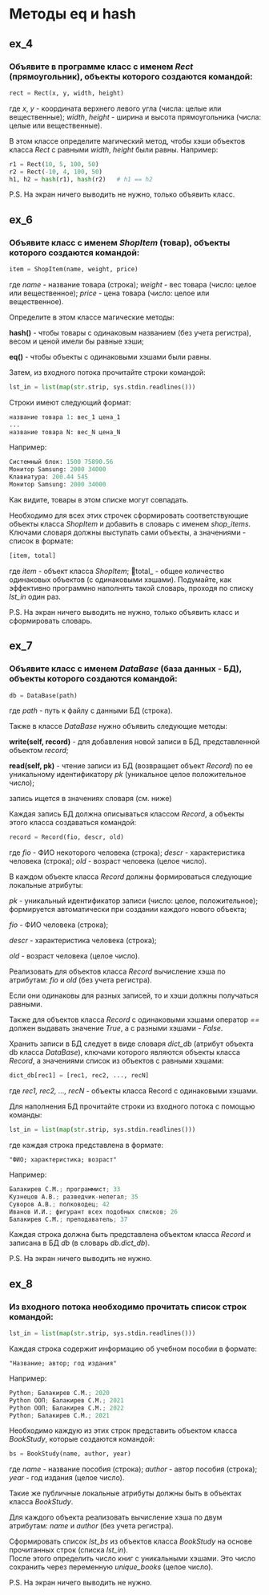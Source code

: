 # Методы __eq__ и __hash__

## ex_4
### Объявите в программе класс с именем _Rect_ (прямоугольник), объекты которого создаются командой:

```python
rect = Rect(x, y, width, height)
```

где _x_, _y_ - координата верхнего левого угла (числа: целые или вещественные); _width_, _height_ - ширина и высота прямоугольника (числа: целые или вещественные).

В этом классе определите магический метод, чтобы хэши объектов класса _Rect_ с равными _width_, _height_ были равны. Например:

```python
r1 = Rect(10, 5, 100, 50)
r2 = Rect(-10, 4, 100, 50)
h1, h2 = hash(r1), hash(r2)   # h1 == h2
```


P.S. На экран ничего выводить не нужно, только объявить класс.

## ex_6
### Объявите класс с именем _ShopItem_ (товар), объекты которого создаются командой:

```python
item = ShopItem(name, weight, price)
```

где _name_ - название товара (строка); _weight_ - вес товара (число: целое или вещественное); _price_ - цена товара (число: целое или вещественное).

Определите в этом классе магические методы:

**__hash__()** - чтобы товары с одинаковым названием (без учета регистра), весом и ценой имели бы равные хэши;

**__eq__()** - чтобы объекты с одинаковыми хэшами были равны.

Затем, из входного потока прочитайте строки командой:

```python
lst_in = list(map(str.strip, sys.stdin.readlines()))
```

Строки имеют следующий формат:

```python
название товара 1: вес_1 цена_1
...
название товара N: вес_N цена_N
```


Например:

```python
Системный блок: 1500 75890.56
Монитор Samsung: 2000 34000
Клавиатура: 200.44 545
Монитор Samsung: 2000 34000
```


Как видите, товары в этом списке могут совпадать.

Необходимо для всех этих строчек сформировать соответствующие объекты класса _ShopItem_ и добавить в словарь с именем _shop_items_. \
Ключами словаря должны выступать сами объекты, а значениями - список в формате:

```python
[item, total]
```

где _item_ - объект класса _ShopItem_; total_ - общее количество одинаковых объектов (с одинаковыми хэшами). 
Подумайте, как эффективно программно наполнять такой словарь, проходя по списку _lst_in_ один раз.

P.S. На экран ничего выводить не нужно, только объявить класс и сформировать словарь.

## ex_7
### Объявите класс с именем _DataBase_ (база данных - БД), объекты которого создаются командой:

```python
db = DataBase(path)
```

где _path_ - путь к файлу с данными БД (строка).

Также в классе _DataBase_ нужно объявить следующие методы:

**write(self, record)** - для добавления новой записи в БД, представленной объектом _record_;

**read(self, pk)** - чтение записи из БД (возвращает объект _Record_) по ее уникальному идентификатору _pk_ (уникальное целое положительное число); 

запись ищется в значениях словаря (см. ниже)

Каждая запись БД должна описываться классом _Record_, а объекты этого класса создаваться командой:

```python
record = Record(fio, descr, old)
```

где _fio_ - ФИО некоторого человека (строка); _descr_ - характеристика человека (строка); _old_ - возраст человека (целое число).

В каждом объекте класса _Record_ должны формироваться следующие локальные атрибуты:

_pk_ - уникальный идентификатор записи (число: целое, положительное); 
формируется автоматически при создании каждого нового объекта;

_fio_ - ФИО человека (строка);

_descr_ - характеристика человека (строка);

_old_ - возраст человека (целое число).

Реализовать для объектов класса _Record_ вычисление хэша по атрибутам: _fio_ и _old_ (без учета регистра). 

Если они одинаковы для разных записей, то и хэши должны получаться равными. 

Также для объектов класса _Record_ с одинаковыми хэшами оператор _==_ должен выдавать значение _True_, а с разными хэшами - _False_.

Хранить записи в БД следует в виде словаря _dict_db_ (атрибут объекта db класса _DataBase_), ключами которого являются объекты класса _Record_, а значениями список из объектов с равными хэшами:

```python
dict_db[rec1] = [rec1, rec2, ..., recN]
```

где _rec1, rec2, ..., recN_ - объекты класса Record с одинаковыми хэшами.

Для наполнения БД прочитайте строки из входного потока с помощью команды:

```python
lst_in = list(map(str.strip, sys.stdin.readlines()))
```

где каждая строка представлена в формате:

```"ФИО; характеристика; возраст"```

Например:
```python
Балакирев С.М.; программист; 33
Кузнецов А.В.; разведчик-нелегал; 35
Суворов А.В.; полководец; 42
Иванов И.И.; фигурант всех подобных списков; 26
Балакирев С.М.; преподаватель; 37
```

Каждая строка должна быть представлена объектом класса _Record_ и записана в БД _db_ (в словарь _db.dict_db_).

P.S. На экран ничего выводить не нужно.

## ex_8
### Из входного потока необходимо прочитать список строк командой:

```python
lst_in = list(map(str.strip, sys.stdin.readlines()))
```

Каждая строка содержит информацию об учебном пособии в формате:

```
"Название; автор; год издания"
```

Например:

```python
Python; Балакирев С.М.; 2020
Python ООП; Балакирев С.М.; 2021
Python ООП; Балакирев С.М.; 2022
Python; Балакирев С.М.; 2021
```


Необходимо каждую из этих строк представить объектом класса _BookStudy_, которые создаются командой:

```python
bs = BookStudy(name, author, year)
```

где _name_ - название пособия (строка); 
_author_ - автор пособия (строка); _year_ - год издания (целое число). 

Такие же публичные локальные атрибуты должны быть в объектах класса _BookStudy_.

Для каждого объекта реализовать вычисление хэша по двум атрибутам: _name_ и _author_ (без учета регистра).

Сформировать список _lst_bs_ из объектов класса _BookStudy_ на основе прочитанных строк (списка _lst_in_). \
После этого определить число книг с уникальными хэшами. Это число сохранить через переменную _unique_books_ (целое число).

P.S. На экран ничего выводить не нужно.
